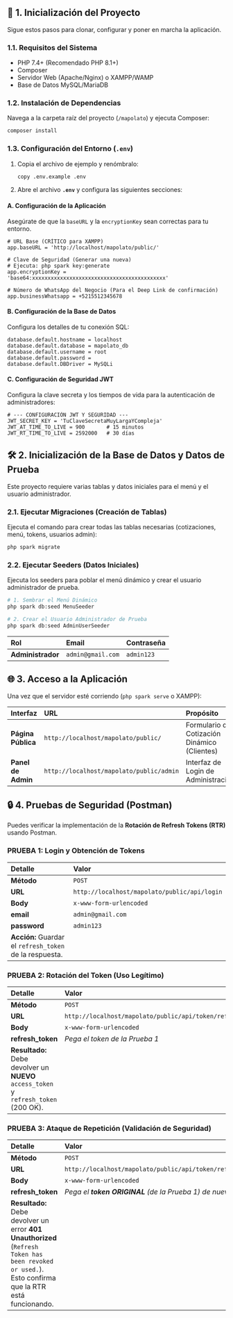 ## 🚀 1. Inicialización del Proyecto

Sigue estos pasos para clonar, configurar y poner en marcha la aplicación.

### 1.1. Requisitos del Sistema

*   PHP 7.4+ (Recomendado PHP 8.1+)
*   Composer
*   Servidor Web (Apache/Nginx) o XAMPP/WAMP
*   Base de Datos MySQL/MariaDB

### 1.2. Instalación de Dependencias

Navega a la carpeta raíz del proyecto (`/mapolato`) y ejecuta Composer:

```bash
composer install
```

### 1.3. Configuración del Entorno (`.env`)

1.  Copia el archivo de ejemplo y renómbralo:
    ```bash
    copy .env.example .env
    ```
2.  Abre el archivo **`.env`** y configura las siguientes secciones:

#### A. Configuración de la Aplicación

Asegúrate de que la `baseURL` y la `encryptionKey` sean correctas para tu entorno.

```env
# URL Base (CRÍTICO para XAMPP)
app.baseURL = 'http://localhost/mapolato/public/' 

# Clave de Seguridad (Generar una nueva)
# Ejecuta: php spark key:generate
app.encryptionKey = 'base64:xxxxxxxxxxxxxxxxxxxxxxxxxxxxxxxxxxxxxxxxxxx'

# Número de WhatsApp del Negocio (Para el Deep Link de confirmación)
app.businessWhatsapp = +5215512345678 
```

#### B. Configuración de la Base de Datos

Configura los detalles de tu conexión SQL:

```env
database.default.hostname = localhost
database.default.database = mapolato_db
database.default.username = root
database.default.password = 
database.default.DBDriver = MySQLi
```

#### C. Configuración de Seguridad JWT

Configura la clave secreta y los tiempos de vida para la autenticación de administradores:

```env
# --- CONFIGURACIÓN JWT Y SEGURIDAD ---
JWT_SECRET_KEY = 'TuClaveSecretaMuyLargaYCompleja'
JWT_AT_TIME_TO_LIVE = 900       # 15 minutos
JWT_RT_TIME_TO_LIVE = 2592000   # 30 días
```

## 🛠️ 2. Inicialización de la Base de Datos y Datos de Prueba

Este proyecto requiere varias tablas y datos iniciales para el menú y el usuario administrador.

### 2.1. Ejecutar Migraciones (Creación de Tablas)

Ejecuta el comando para crear todas las tablas necesarias (cotizaciones, menú, tokens, usuarios admin):

```bash
php spark migrate
```

### 2.2. Ejecutar Seeders (Datos Iniciales)

Ejecuta los seeders para poblar el menú dinámico y crear el usuario administrador de prueba.

```bash
# 1. Sembrar el Menú Dinámico
php spark db:seed MenuSeeder

# 2. Crear el Usuario Administrador de Prueba
php spark db:seed AdminUserSeeder
```

| Rol | Email | Contraseña |
| :--- | :--- | :--- |
| **Administrador** | `admin@gmail.com` | `admin123` |

## 🌐 3. Acceso a la Aplicación

Una vez que el servidor esté corriendo (`php spark serve` o XAMPP):

| Interfaz | URL | Propósito |
| :--- | :--- | :--- |
| **Página Pública** | `http://localhost/mapolato/public/` | Formulario de Cotización Dinámico (Clientes) |
| **Panel de Admin** | `http://localhost/mapolato/public/admin` | Interfaz de Login de Administración |

## 🔒 4. Pruebas de Seguridad (Postman)

Puedes verificar la implementación de la **Rotación de Refresh Tokens (RTR)** usando Postman.

### PRUEBA 1: Login y Obtención de Tokens

| Detalle | Valor |
| :--- | :--- |
| **Método** | `POST` |
| **URL** | `http://localhost/mapolato/public/api/login` |
| **Body** | `x-www-form-urlencoded` |
| **email** | `admin@gmail.com` |
| **password** | `admin123` |
| **Acción:** Guardar el `refresh_token` de la respuesta. |

### PRUEBA 2: Rotación del Token (Uso Legítimo)

| Detalle | Valor |
| :--- | :--- |
| **Método** | `POST` |
| **URL** | `http://localhost/mapolato/public/api/token/refresh` |
| **Body** | `x-www-form-urlencoded` |
| **refresh_token** | *Pega el token de la Prueba 1* |
| **Resultado:** Debe devolver un **NUEVO** `access_token` y `refresh_token` (200 OK). |

### PRUEBA 3: Ataque de Repetición (Validación de Seguridad)

| Detalle | Valor |
| :--- | :--- |
| **Método** | `POST` |
| **URL** | `http://localhost/mapolato/public/api/token/refresh` |
| **Body** | `x-www-form-urlencoded` |
| **refresh_token** | *Pega el **token ORIGINAL** (de la Prueba 1) de nuevo* |
| **Resultado:** Debe devolver un error **401 Unauthorized** (`Refresh Token has been revoked or used.`). Esto confirma que la RTR está funcionando. |
